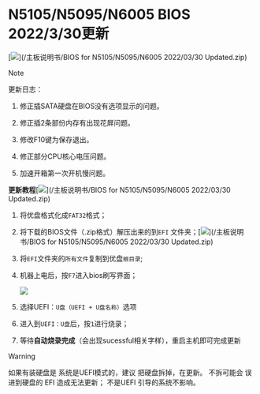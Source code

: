 # N5105/N5095/N6005 BIOS 2022/3/30更新

[![](https://img.shields.io/badge/下载-BIOS-brightgreen)](/主板说明书/BIOS for N5105/N5095/N6005 2022/03/30 Updated.zip)

> [!note]
>
> 更新日志：

1. 修正插SATA硬盘在BIOS没有选项显示的问题。

2. 修正插2条部份内存有出现花屏问题。

3. 修改F10键为保存退出。

4. 修正部分CPU核心电压问题。

5. 加速开箱第一次开机慢问题。



**更新教程**[![](https://img.shields.io/badge/下载-BIOS-brightgreen)](/主板说明书/BIOS for N5105/N5095/N6005 2022/03/30 Updated.zip)

1. 将优盘格式化成`FAT32`格式；
2. 将下载的BIOS文件（.zip格式）解压出来的到`EFI` 文件夹；[![](https://img.shields.io/badge/下载-BIOS-brightgreen)](/主板说明书/BIOS for N5105/N5095/N6005 2022/03/30 Updated.zip)
3. 将`EFI`文件夹的`所有文件`复制到优盘`根目录`;
4. 机器上电后，按`F7`进入bios刷写界面；
    
    ![](https://iswott.oss-cn-shenzhen.aliyuncs.com/blog/img1648624041289258.png)
5. 选择UEFI：`U盘（UEFI + U盘名称）`选项
6. 进入到`UEFI：U盘`后，按`1`进行烧录；
7. 等待**自动烧录完成**（会出现sucessful相关字样），重启主机即可完成更新

> [!warning]
>
> 如果有装硬盘是 系统是UEFI模式的，建议 把硬盘拆掉，在更新。 不拆可能会 误进到硬盘的 EFI 造成无法更新； 不是UEFI 引导的系统不影响。